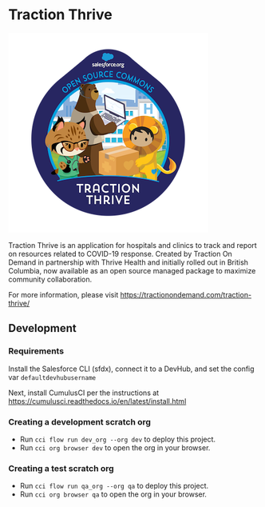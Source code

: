 # Traction Thrive

![Traction Thrive Logo](https://github.com/SFDO-Community/TractionThrive/blob/master/assets/traction_thrive_logo-medium.png)

Traction Thrive is an application for hospitals and clinics to track and report on resources related to COVID-19 response. Created by Traction On Demand in partnership with Thrive Health and initially rolled out in British Columbia, now available as an open source managed package to maximize community collaboration.

For more information, please visit https://tractionondemand.com/traction-thrive/

## Development

### Requirements

Install the Salesforce CLI (sfdx), connect it to a DevHub, and set the config var `defaultdevhubusername`

Next, install CumulusCI per the instructions at https://cumulusci.readthedocs.io/en/latest/install.html

### Creating a development scratch org

* Run `cci flow run dev_org --org dev` to deploy this project.
* Run `cci org browser dev` to open the org in your browser.

### Creating a test scratch org

* Run `cci flow run qa_org --org qa` to deploy this project.
* Run `cci org browser qa` to open the org in your browser.